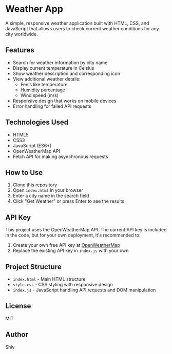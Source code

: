 # Weather App

A simple, responsive weather application built with HTML, CSS, and JavaScript that allows users to check current weather conditions for any city worldwide.

## Features

- Search for weather information by city name
- Display current temperature in Celsius
- Show weather description and corresponding icon
- View additional weather details:
  - Feels like temperature
  - Humidity percentage
  - Wind speed (m/s)
- Responsive design that works on mobile devices
- Error handling for failed API requests

## Technologies Used

- HTML5
- CSS3
- JavaScript (ES6+)
- OpenWeatherMap API
- Fetch API for making asynchronous requests

## How to Use

1. Clone this repository
2. Open `index.html` in your browser
3. Enter a city name in the search field
4. Click "Get Weather" or press Enter to see the results

## API Key

This project uses the OpenWeatherMap API. The current API key is included in the code, but for your own deployment, it's recommended to:

1. Create your own free API key at [OpenWeatherMap](https://openweathermap.org/api)
2. Replace the existing API key in `index.js` with your own

## Project Structure

- `index.html` - Main HTML structure
- `style.css` - CSS styling with responsive design
- `index.js` - JavaScript handling API requests and DOM manipulation

## License

MIT

## Author

Shiv
